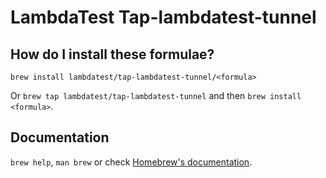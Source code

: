 # LambdaTest Tap-lambdatest-tunnel

## How do I install these formulae?

`brew install lambdatest/tap-lambdatest-tunnel/<formula>`

Or `brew tap lambdatest/tap-lambdatest-tunnel` and then `brew install <formula>`.

## Documentation

`brew help`, `man brew` or check [Homebrew's documentation](https://docs.brew.sh).
